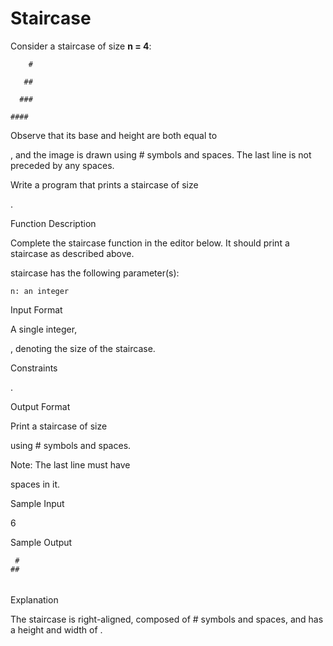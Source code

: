 # Staircase

Consider a staircase of size **n = 4**:

  `    #`
  
  `   ##`
  
 `  ###`
 
`####`

Observe that its base and height are both equal to

, and the image is drawn using # symbols and spaces. The last line is not preceded by any spaces.

Write a program that prints a staircase of size

.

Function Description

Complete the staircase function in the editor below. It should print a staircase as described above.

staircase has the following parameter(s):

    n: an integer

Input Format

A single integer,

, denoting the size of the staircase.

Constraints

.

Output Format

Print a staircase of size

using # symbols and spaces.

Note: The last line must have

spaces in it.

Sample Input

6 

Sample Output

     #
    ##
   ###
  ####
 #####
######

Explanation

The staircase is right-aligned, composed of # symbols and spaces, and has a height and width of
.
